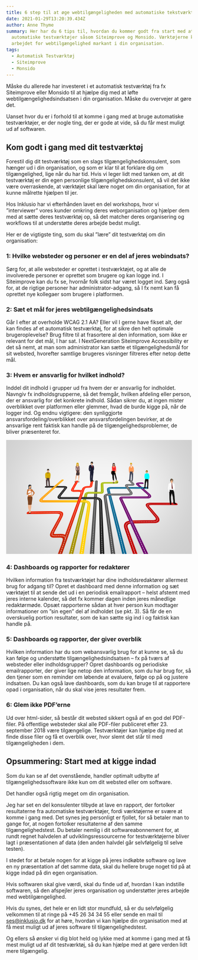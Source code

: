 ```yaml
---
title: 6 step til at øge webtilgængeligheden med automatiske tekstværktøjer
date: 2021-01-29T13:20:39.434Z
author: Anne Thyme
summary: Her har du 6 tips til, hvordan du kommer godt fra start med at bruge
  automatiske testværktøjer såsom Siteimprove og Monsido. Værktøjerne kan løfte
  arbejdet for webtilgængelighed markant i din organisation.
tags:
  - Automatisk Testværktøj
  - Siteimprove
  - Monsido
---
```

Måske du allerede har investeret i et automatisk testværktøj fra fx Siteimprove eller Monsido til at hjælpe dig med at løfte webtilgængelighedsindsatsen i din organisation. Måske du overvejer at gøre det.

Uanset hvor du er i forhold til at komme i gang med at bruge automatiske testværktøjer, er der nogle ting, der er gode at vide, så du får mest muligt ud af softwaren.

## Kom godt i gang med dit testværktøj

Forestil dig dit testværktøj som en slags tilgængelighedskonsulent, som hænger ud i din organisation, og som er klar til at forklare dig om tilgængelighed, lige når du har tid. Hvis vi leger lidt med tanken om, at dit testværktøj er din egen personlige tilgængelighedskonsulent, så vil det ikke være overraskende, at værktøjet skal lære noget om din organisation, for at kunne målrette hjælpen til jer.

Hos Inklusio har vi efterhånden lavet en del workshops, hvor vi ”interviewer” vores kunder omkring deres weborganisation og hjælper dem med at sætte deres testværktøj op, så det matcher deres organisering og workflows til at understøtte deres arbejde bedst muligt. 

Her er de vigtigste ting, som du skal ”lære” dit testværktøj om din organisation:

### 1: Hvilke websteder og personer er en del af jeres webindsats?

Sørg for, at alle websteder er oprettet i testværktøjet, og at alle de involverede personer er oprettet som brugere og kan logge ind. I Siteimprove kan du fx se, hvornår folk sidst har været logget ind. Sørg også for, at de rigtige personer har administrator-adgang, så I fx nemt kan få oprettet nye kollegaer som brugere i platformen.

### 2: Sæt et mål for jeres webtilgængelighedsindsats

Går I efter at overholde WCAG 2.1 AA? Eller vil I gerne have fikset alt, der kan findes af et automatisk testværktøj, for at sikre den helt optimale brugeroplevelse? 
Brug filtre til at frasortere al den information, som ikke er relevant for det mål, I har sat. I NextGeneration Siteimprove Accessibility er det så nemt, at man som administrator kan sætte et tilgængelighedsmål for sit websted, hvorefter samtlige brugeres visninger filtreres efter netop dette mål.

### 3: Hvem er ansvarlig for hvilket indhold?

Inddel dit indhold i grupper ud fra hvem der er ansvarlig for indholdet. 
Navngiv fx indholdsgrupperne, så det fremgår, hvilken afdeling eller person, der er ansvarlig for det konkrete indhold. Sådan sikrer du, at ingen mister overblikket over platformen eller glemmer, hvad de burde kigge på, når de logger ind.
Og endnu vigtigere: den synliggjorte ansvarsfordeling/overblikket over ansvarsfordelingen bevirker, at de ansvarlige rent faktisk kan handle på de tilgængelighedsproblemer, de bliver præsenteret for.

![Billede af medarbejdere, som tydeligt kan se, hvilke opgaver, de har ansvaret for at udføre. ](/img/ansvarsfordeling.jpg "Ansvarsfordeling")

### 4: Dashboards og rapporter for redaktører

Hvilken information fra testværktøjet har dine indholdsredaktører allermest brug for adgang til? Opret et dashboard med denne information og sæt værktøjet til at sende det ud i en periodisk emailrapport – helst afstemt med jeres interne kalender, så det fx kommer dagen inden jeres månedlige redaktørmøde. Opsæt rapporterne sådan at hver person kun modtager informationer om ”sin egen” del af indholdet (se pkt. 3). Så får de en overskuelig portion resultater, som de kan sætte sig ind i og faktisk kan handle på.

### 5: Dashboards og rapporter, der giver overblik

Hvilken information har du som webansvarlig brug for at kunne se, så du kan følge og understøtte tilgængelighedsindsatsen – fx på tværs af websteder eller indholdsgrupper? Opret dashboards og periodiske emailrapporter, der giver lige netop den information, som du har brug for, så den tjener som en reminder om løbende at evaluere, følge op på og justere indsatsen.
Du kan også lave dashboards, som du kan bruge til at rapportere opad i organisation, når du skal vise jeres resultater frem.

### 6: Glem ikke PDF’erne

Ud over html-sider, så består dit websted sikkert også af en god del PDF-filer. På offentlige websteder skal alle PDF-filer publiceret efter 23. september 2018 være tilgængelige. Testværktøjer kan hjælpe dig med at finde disse filer og få et overblik over, hvor slemt det står til med tilgængeligheden i dem.

## Opsummering: Start med at kigge indad

Som du kan se af det ovenstående, handler optimalt udbytte af tilgængelighedssoftware ikke kun om dit websted eller om software. 

Det handler også rigtig meget om din organisation.

Jeg har set en del konsulenter tilbyde at lave en rapport, der fortolker resultaterne fra automatiske testværktøjer, fordi værktøjerne er svære at komme i gang med.
Det synes jeg personligt er fjollet, for så betaler man to gange for, at nogen fortolker resultaterne af den samme tilgængelighedstest. Du betaler nemlig i dit softwareabonnement for, at rundt regnet halvdelen af udviklingsressourcerne for testværktøjerne bliver lagt i præsentationen af data (den anden halvdel går selvfølgelig til selve testen).

I stedet for at betale nogen for at kigge på jeres indkøbte software og lave en ny præsentation af det samme data, skal du hellere bruge noget tid på at kigge indad på din egen organisation. 

Hvis softwaren skal give værdi, skal du finde ud af, hvordan I kan indstille softwaren, så den afspejler jeres organisation og understøtter jeres arbejde med webtilgængelighed. 

Hvis du synes, det hele er en lidt stor mundfuld, så er du selvfølgelig velkommen til at ringe på +45 26 34 34 55 eller sende en mail til ses@inklusio.dk for at høre, hvordan vi kan hjælpe din organisation med at få mest muligt ud af jeres software til tilgængelighedstest.

Og ellers så ønsker vi dig blot held og lykke med at komme i gang med at få mest muligt ud af dit testværktøj, så du kan hjælpe med at gøre verden lidt mere tilgængelig.
